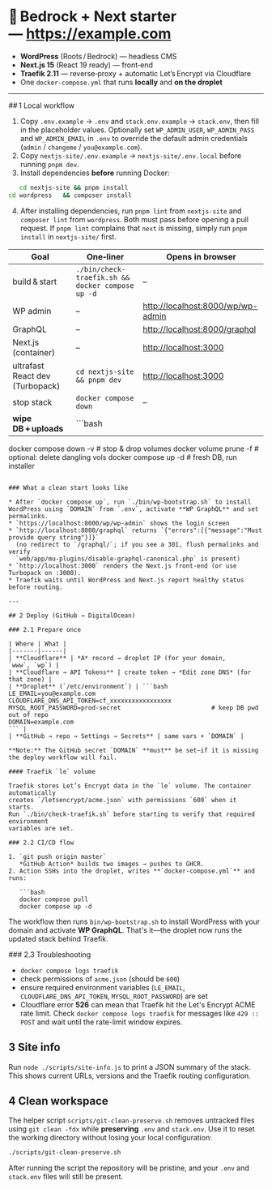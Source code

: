 # 🐳 Bedrock + Next starter — <https://example.com>

* **WordPress** (Roots / Bedrock) — headless CMS  
* **Next.js 15** (React 19 ready) — front‑end  
* **Traefik 2.11** — reverse‑proxy + automatic Let’s Encrypt via Cloudflare  
* One `docker‑compose.yml` that runs **locally** and **on the droplet**

---

## 1 Local workflow

1. Copy `.env.example` → `.env` and `stack.env.example` → `stack.env`, then fill in the placeholder values. Optionally set `WP_ADMIN_USER`, `WP_ADMIN_PASS` and `WP_ADMIN_EMAIL` in `.env` to override the default admin credentials (`admin` / `changeme` / `you@example.com`).
2. Copy `nextjs-site/.env.example` → `nextjs-site/.env.local` before running `pnpm dev`.
3. Install dependencies **before** running Docker:

```bash
   cd nextjs-site && pnpm install
cd wordpress   && composer install
```

4. After installing dependencies, run `pnpm lint` from `nextjs-site` and `composer lint` from `wordpress`. Both must pass before opening a pull request. If `pnpm lint` complains that `next` is missing, simply run `pnpm install` in `nextjs-site/` first.

| Goal | One‑liner | Opens in browser |
|------|-----------|------------------|
| build & start | `./bin/check-traefik.sh && docker compose up -d` | – |
| WP admin | – | <http://localhost:8000/wp/wp-admin> |
| GraphQL | – | <http://localhost:8000/graphql> |
| Next.js (container) | – | <http://localhost:3000> |
| ultrafast React dev (Turbopack) | `cd nextjs-site && pnpm dev` | <http://localhost:3000> |
| stop stack | `docker compose down` | – |
| **wipe DB + uploads** | ```bash
docker compose down -v          # stop & drop volumes
docker volume prune -f          # optional: delete dangling vols
docker compose up -d            # fresh DB, run installer
``` | runs installer again |

### What a clean start looks like

* After `docker compose up`, run `./bin/wp-bootstrap.sh` to install WordPress using `DOMAIN` from `.env`, activate **WP GraphQL** and set permalinks.
* `https://localhost:8000/wp/wp-admin` shows the login screen
* `http://localhost:8000/graphql` returns `{"errors":[{"message":"Must provide query string"}]}`
  (no redirect to `/graphql/`; if you see a 301, flush permalinks and verify
  `web/app/mu-plugins/disable-graphql-canonical.php` is present)
* `http://localhost:3000` renders the Next.js front‑end (or use Turbopack on :3000).
* Traefik waits until WordPress and Next.js report healthy status before routing.

---

## 2 Deploy (GitHub → DigitalOcean)

### 2.1 Prepare once

| Where | What |
|-------|------|
| **Cloudflare** | *A* record → droplet IP (for your domain, `www`, `wp`) |
| **Cloudflare → API Tokens** | create token → *Edit zone DNS* (for that zone) |
| **Droplet** (`/etc/environment`) | ```bash
LE_EMAIL=you@example.com
CLOUDFLARE_DNS_API_TOKEN=cf_xxxxxxxxxxxxxxxxx
MYSQL_ROOT_PASSWORD=prod-secret                         # keep DB pwd out of repo
DOMAIN=example.com
``` |
| **GitHub → repo → Settings → Secrets** | same vars + `DOMAIN` |

**Note:** The GitHub secret `DOMAIN` **must** be set—if it is missing the deploy workflow will fail.

#### Traefik `le` volume

Traefik stores Let’s Encrypt data in the `le` volume. The container automatically
creates `/letsencrypt/acme.json` with permissions `600` when it starts.
Run `./bin/check-traefik.sh` before starting to verify that required environment
variables are set.

### 2.2 CI/CD flow

1. `git push origin master`
   *GitHub Action* builds two images → pushes to GHCR.
2. Action SSHs into the droplet, writes **`docker‑compose.yml`** and runs:

   ```bash
   docker compose pull
   docker compose up -d
   ```

   The workflow then runs `bin/wp-bootstrap.sh` to install WordPress with your domain and activate **WP GraphQL**. That's it—the droplet now runs the updated stack behind Traefik.

### 2.3 Troubleshooting

* `docker compose logs traefik`
* check permissions of `acme.json` (should be `600`)
* ensure required environment variables (`LE_EMAIL`, `CLOUDFLARE_DNS_API_TOKEN`, `MYSQL_ROOT_PASSWORD`) are set
* Cloudflare error **526** can mean that Traefik hit the Let's Encrypt ACME rate limit. Check `docker compose logs traefik` for messages like `429 :: POST` and wait until the rate-limit window expires.

## 3 Site info

Run `node ./scripts/site-info.js` to print a JSON summary of the stack. This shows
current URLs, versions and the Traefik routing configuration.

## 4 Clean workspace

The helper script `scripts/git-clean-preserve.sh` removes untracked files using
`git clean -fdx` while **preserving** `.env` and `stack.env`. Use it to reset the
working directory without losing your local configuration:

```bash
./scripts/git-clean-preserve.sh
```

After running the script the repository will be pristine, and your `.env` and
`stack.env` files will still be present.
